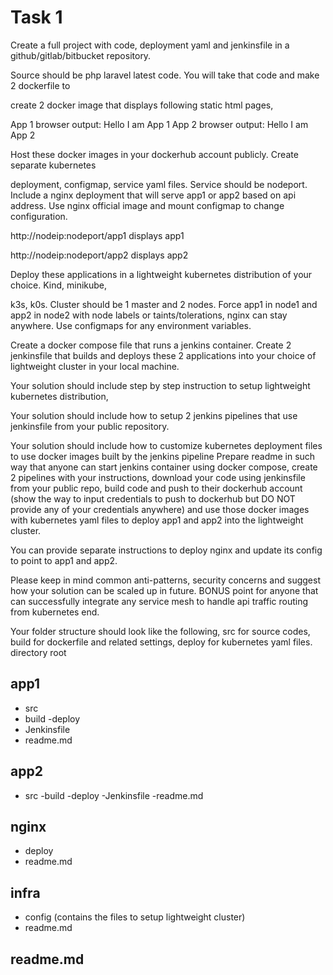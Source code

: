 # Task 1

Create a full project with code, deployment yaml and jenkinsfile in a github/gitlab/bitbucket
repository.

Source should be php laravel latest code. You will take that code and make 2 dockerfile to

create 2 docker image that displays following static html pages,

App 1 browser output: Hello I am App 1
App 2 browser output: Hello I am App 2

Host these docker images in your dockerhub account publicly. Create separate kubernetes

deployment, configmap, service yaml files. Service should be nodeport.
Include a nginx deployment that will serve app1 or app2 based on api address. Use nginx
official image and mount configmap to change configuration.

http://nodeip:nodeport/app1 displays app1

http://nodeip:nodeport/app2 displays app2

Deploy these applications in a lightweight kubernetes distribution of your choice. Kind, minikube,

k3s, k0s. Cluster should be 1 master and 2 nodes. Force app1 in node1 and app2 in node2 with
node labels or taints/tolerations, nginx can stay anywhere. Use configmaps for any environment
variables.

Create a docker compose file that runs a jenkins container. Create 2 jenkinsfile that builds and
deploys these 2 applications into your choice of lightweight cluster in your local machine.

Your solution should include step by step instruction to setup lightweight kubernetes distribution,

Your solution should include how to setup 2 jenkins pipelines that use jenkinsfile from your
public repository.

Your solution should include how to customize kubernetes deployment files to use docker
images built by the jenkins pipeline
Prepare readme in such way that anyone can start jenkins container using docker compose,
create 2 pipelines with your instructions, download your code using jenkinsfile from your public
repo, build code and push to their dockerhub account (show the way to input credentials to push
to dockerhub but DO NOT provide any of your credentials anywhere) and use those docker
images with kubernetes yaml files to deploy app1 and app2 into the lightweight cluster.

You can
provide separate instructions to deploy nginx and update its config to point to app1 and app2.

Please keep in mind common anti-patterns, security concerns and suggest how your solution
can be scaled up in future. BONUS point for anyone that can successfully integrate any service
mesh to handle api traffic routing from kubernetes end.

Your folder structure should look like the following, src for source codes, build for dockerfile and
related settings, deploy for kubernetes yaml files.
directory root

## app1
- src
- build
-deploy
- Jenkinsfile
- readme.md
  
## app2
- src
-build
-deploy
-Jenkinsfile
-readme.md

## nginx 
- deploy
- readme.md

## infra
- config (contains the files to setup lightweight cluster)
- readme.md
## readme.md
